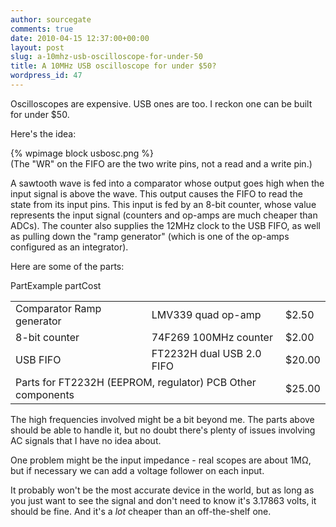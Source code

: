 ```yaml
---
author: sourcegate
comments: true
date: 2010-04-15 12:37:00+00:00
layout: post
slug: a-10mhz-usb-oscilloscope-for-under-50
title: A 10MHz USB oscilloscope for under $50?
wordpress_id: 47
---
```


Oscilloscopes are expensive.  USB ones are too.  I reckon one can be built for under $50.



Here's the idea:



{% wpimage block usbosc.png %}  
(The "WR" on the FIFO are the two write pins, not a read and a write pin.)



A sawtooth wave is fed into a comparator whose output goes high when the input signal is above the wave.  This output causes the FIFO to read the state from its input pins.  This input is fed by an 8-bit counter, whose value represents the input signal (counters and op-amps are much cheaper than ADCs).  The counter also supplies the 12MHz clock to the USB FIFO, as well as pulling down the "ramp generator" (which is one of the op-amps configured as an integrator).



Here are some of the parts:



<table >
<tr >PartExample partCost
<tr >
<td >Comparator  
Ramp generator
<td >LMV339 quad op-amp
<td >$2.50
<tr >
<td >8-bit counter
<td >74F269 100MHz counter
<td >$2.00
<tr >
<td >USB FIFO
<td >FT2232H dual USB 2.0 FIFO
<td >$20.00
<tr >
<td colspan="2" >Parts for FT2232H (EEPROM, regulator)  
PCB  
Other components
<td >$25.00
</table>

The high frequencies involved might be a bit beyond me.  The parts above should be able to handle it, but no doubt there's plenty of issues involving AC signals that I have no idea about.



One problem might be the input impedance - real scopes are about 1MΩ, but if necessary we can add a voltage follower on each input.



It probably won't be the most accurate device in the world, but as long as you just want to see the signal and don't need to know it's 3.17863 volts, it should be fine.  And it's a _lot_ cheaper than an off-the-shelf one.
